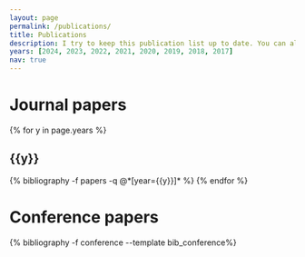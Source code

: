 ```yaml
---
layout: page
permalink: /publications/
title: Publications
description: I try to keep this publication list up to date. You can also get updates by following me on <a href="https://scholar.google.com/citations?user=obdR6FoAAAAJ&hl" target="_blank">Google Scholar</a> and <a href="https://www.researchgate.net/profile/Alan-Poulos" target="_blank">ResearchGate</a>.
years: [2024, 2023, 2022, 2021, 2020, 2019, 2018, 2017]
nav: true
---
```


<div class="publications">

<h1>Journal papers</h1>

{% for y in page.years %}
  <h2 class="year">{{y}}</h2>
  {% bibliography -f papers -q @*[year={{y}}]* %}
{% endfor %}

<h1>Conference papers</h1>

{% bibliography -f conference --template bib_conference%}

</div>